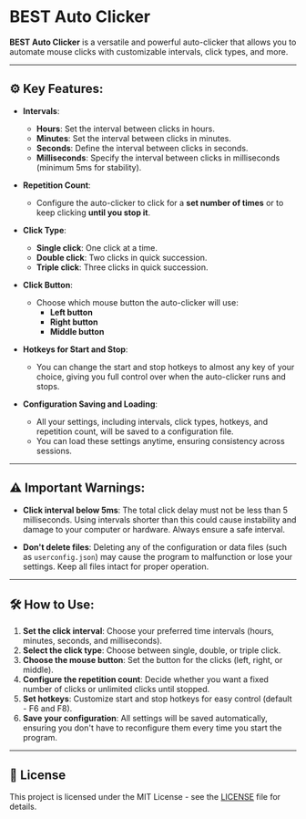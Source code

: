 # BEST Auto Clicker

**BEST Auto Clicker** is a versatile and powerful auto-clicker that allows you to automate mouse clicks with customizable intervals, click types, and more.

---

## ⚙️ Key Features:

- **Intervals**:
  - **Hours**: Set the interval between clicks in hours.
  - **Minutes**: Set the interval between clicks in minutes.
  - **Seconds**: Define the interval between clicks in seconds.
  - **Milliseconds**: Specify the interval between clicks in milliseconds (minimum 5ms for stability).

- **Repetition Count**:
  - Configure the auto-clicker to click for a **set number of times** or to keep clicking **until you stop it**.

- **Click Type**:
  - **Single click**: One click at a time.
  - **Double click**: Two clicks in quick succession.
  - **Triple click**: Three clicks in quick succession.

- **Click Button**:
  - Choose which mouse button the auto-clicker will use:
    - **Left button**
    - **Right button**
    - **Middle button**

- **Hotkeys for Start and Stop**:
  - You can change the start and stop hotkeys to almost any key of your choice, giving you full control over when the auto-clicker runs and stops.

- **Configuration Saving and Loading**:
  - All your settings, including intervals, click types, hotkeys, and repetition count, will be saved to a configuration file.
  - You can load these settings anytime, ensuring consistency across sessions.

---

## ⚠️ Important Warnings:

- **Click interval below 5ms**: The total click delay must not be less than 5 milliseconds. Using intervals shorter than this could cause instability and damage to your computer or hardware. Always ensure a safe interval.
  
- **Don't delete files**: Deleting any of the configuration or data files (such as `userconfig.json`) may cause the program to malfunction or lose your settings. Keep all files intact for proper operation.

---

## 🛠️ How to Use:

1. **Set the click interval**: Choose your preferred time intervals (hours, minutes, seconds, and milliseconds).
2. **Select the click type**: Choose between single, double, or triple click.
3. **Choose the mouse button**: Set the button for the clicks (left, right, or middle).
4. **Configure the repetition count**: Decide whether you want a fixed number of clicks or unlimited clicks until stopped.
5. **Set hotkeys**: Customize start and stop hotkeys for easy control (default - F6 and F8).
6. **Save your configuration**: All settings will be saved automatically, ensuring you don't have to reconfigure them every time you start the program.

---

## 📂 License

This project is licensed under the MIT License - see the [LICENSE](LICENSE) file for details.
